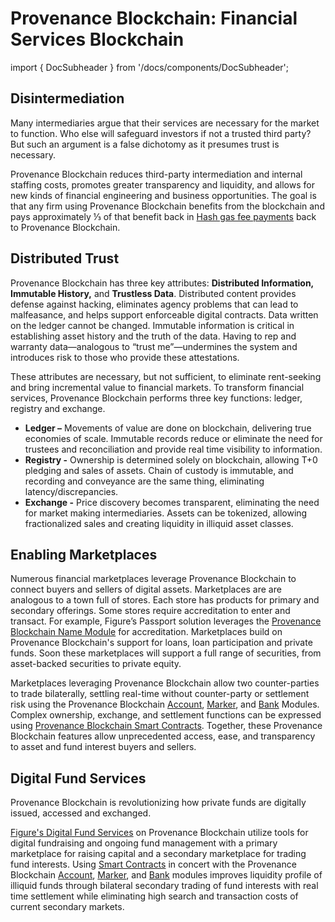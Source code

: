 # Provenance Blockchain: Financial Services Blockchain

import { DocSubheader } from '/docs/components/DocSubheader';

<DocSubheader text="Provenance Blockchain provides the foundation to build marketplaces and exchanges for buyers and sellers of digital assets." />

## Disintermediation

Many intermediaries argue that their services are necessary for the market to function. Who else will safeguard investors if not a trusted third party? But such an argument is a false dichotomy as it presumes trust is necessary.

Provenance Blockchain reduces third-party intermediation and internal staffing costs, promotes greater transparency and liquidity, and allows for new kinds of financial engineering and business opportunities. The goal is that any firm using Provenance Blockchain benefits from the blockchain and pays approximately ⅓ of that benefit back in [Hash gas fee payments](/docs/pb/contributing/adr/300-core-concepts/301-hash.md) back to Provenance Blockchain.

## Distributed Trust

Provenance Blockchain has three key attributes: **Distributed Information, Immutable History,** and **Trustless Data**. Distributed content provides defense against hacking, eliminates agency problems that can lead to malfeasance, and helps support enforceable digital contracts. Data written on the ledger cannot be changed. Immutable information is critical in establishing asset history and the truth of the data. Having to rep and warranty data—analogous to “trust me”—undermines the system and introduces risk to those who provide these attestations.

These attributes are necessary, but not sufficient, to eliminate rent-seeking and bring incremental value to financial markets. To transform financial services, Provenance Blockchain performs three key functions: ledger, registry and exchange.

- **Ledger –** Movements of value are done on blockchain, delivering true economies of scale. Immutable records reduce or eliminate the need for trustees and reconciliation and provide real time visibility to information.
- **Registry -** Ownership is determined solely on blockchain, allowing T+0 pledging and sales of assets. Chain of custody is immutable, and recording and conveyance are the same thing, eliminating latency/discrepancies.
- **Exchange -** Price discovery becomes transparent, eliminating the need for market making intermediaries. Assets can be tokenized, allowing fractionalized sales and creating liquidity in illiquid asset classes.

## Enabling Marketplaces

Numerous financial marketplaces leverage Provenance Blockchain to connect buyers and sellers of digital assets. Marketplaces are are analogous to a town full of stores. Each store has products for primary and secondary offerings. Some stores require accreditation to enter and transact. For example, Figure’s Passport solution leverages the [Provenance Blockchain Name Module](/docs/sdk/name) for accreditation. Marketplaces build on Provenance Blockchain's support for loans, loan participation and private funds. Soon these marketplaces will support a full range of securities, from asset-backed securities to private equity.

Marketplaces leveraging Provenance Blockchain allow two counter-parties to trade bilaterally, settling real-time without counter-party or settlement risk using the Provenance Blockchain [Account](/docs/sdk/), [Marker](/docs/sdk/marker), and [Bank](/docs/sdk/) Modules. Complex ownership, exchange, and settlement functions can be expressed using [Provenance Blockchain Smart Contracts](/docs/sdk/z-smart-contracts/). Together, these Provenance Blockchain features allow unprecedented access, ease, and transparency to asset and fund interest buyers and sellers.

## Digital Fund Services

Provenance Blockchain is revolutionizing how private funds are digitally issued, accessed and exchanged.

[Figure's Digital Fund Services](https://provenance.io/#digital-fund-services) on Provenance Blockchain utilize tools for digital fundraising and ongoing fund management with a primary marketplace for raising capital and a secondary marketplace for trading fund interests. Using [Smart Contracts](/docs/sdk/z-smart-contracts/) in concert with the Provenance Blockchain [Account](/docs/sdk/), [Marker](/docs/sdk/marker), and [Bank](/docs/sdk/) modules improves liquidity profile of illiquid funds through bilateral secondary trading of fund interests with real time settlement while eliminating high search and transaction costs of current secondary markets.
